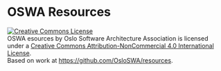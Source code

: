 # OSWA Resources

<a rel="license" href="http://creativecommons.org/licenses/by-nc/4.0/"><img alt="Creative Commons License" style="border-width:0" src="https://i.creativecommons.org/l/by-nc/4.0/88x31.png" /></a><br /><span xmlns:dct="http://purl.org/dc/terms/" property="dct:title">OSWA esources</span> by <span xmlns:cc="http://creativecommons.org/ns#" property="cc:attributionName">Oslo Software Architecture Association</span> is licensed under a <a rel="license" href="http://creativecommons.org/licenses/by-nc/4.0/">Creative Commons Attribution-NonCommercial 4.0 International License</a>.<br />Based on work at <a xmlns:dct="http://purl.org/dc/terms/" href="https://github.com/OsloSWA/resources" rel="dct:source">https://github.com/OsloSWA/resources</a>.
